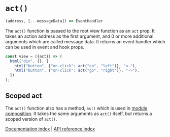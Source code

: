# `act()`

```javascript
(address, [...messageData]) => EventHandler
```

The `act()` function is passed to the root view function as an `act` prop. It
takes an action address as the first argument, and 0 or more additional
arguments which are called message data. It returns an event handler which can
be used in event and hook props.

```javascript
const view = ({act}) => (
  html("div", {}, [
    html("button", {"on-click": act("go", "left")}, "<-"),
    html("button", {"on-click": act("go", "right")}, "->"),
  ])
);
```

## Scoped act

The `act()` function also has a method, `as()` which is used in [module
composition](../guide/composition.md). It takes the same arguments as `act()`
itself, but returns a scoped version of `act()`.

[Documentation index](../main.md) | [API reference index](./main.md)
